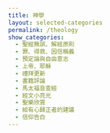 ```yaml
---
title: 神學
layout: selected-categories
permalink: /theology
show_categories:
  - 聖經無誤、解經原則
  - 罪、得救、因信稱義
  - 預定論與自由意志
  - 上帝、耶穌
  - 禮拜更新
  - 書籍評論
  - 馬太福音查經
  - 經文小亮光
  - 聖樂欣賞
  - 給有心歸正者的建議
  - 信仰告白
---
```

